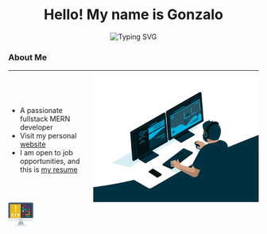 <h1 align="center">
  Hello! My name is Gonzalo
</h1>

<p align='center'>
  <img src="https://readme-typing-svg.herokuapp.com?font=Fira+Code&pause=1000&random=false&width=435&lines=Welcome+to+my+github+profile!;Fullstack+MERN+developer;Computer+Engineering+student" alt="Typing SVG">
</p>

### About Me

------------

<div style="display: flex; align-items: center;">
  <ul>
    <li>A passionate fullstack MERN developer</li>
    <li>Visit my personal <a href="https://personal-web-two-eta.vercel.app/">website</a></li>
    <li>I am open to job opportunities, and this is <a href="https://drive.google.com/file/d/1886-T-SVw5JwlD2ulGFNVs4M5iAB6akz/view?usp=sharing">my resume</a></li>
  </ul>
  <img src="./image/programmer.gif" alt="Descripción del GIF" style="margin-left: 10px; height: 250px;">
</div>

<img src="./image/coding.png" alt="Descripción de la imagen" width="50">

<!--
**gonzavh17/gonzavh17** is a ✨ _special_ ✨ repository because its `README.md` (this file) appears on your GitHub profile.

Here are some ideas to get you started:

- 🔭 I’m currently working on ...
- 🌱 I’m currently learning ...
- 👯 I’m looking to collaborate on ...
- 🤔 I’m looking for help with ...
- 💬 Ask me about ...
- 📫 How to reach me: ...
- 😄 Pronouns: ...
- ⚡ Fun fact: ...
-->
